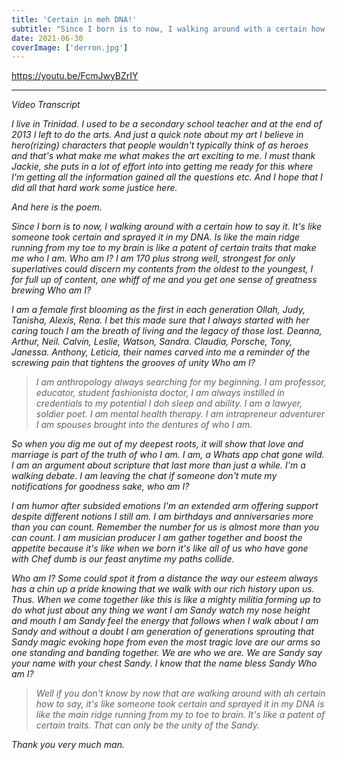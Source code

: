 ```yaml
---
title: 'Certain in meh DNA!'
subtitle: "Since I born is to now, I walking around with a certain how to say it. It's like someone took certain and sprayed it in my DNA."
date: 2021-06-30
coverImage: ['derron.jpg']
---
```


https://youtu.be/FcmJwyBZrIY

----------

<i>Video Transcript<i>

I live in Trinidad. I used to be a secondary school teacher and at the end of 2013 I left to do the arts. And just a quick note about my art I believe in hero(rizing) characters that people wouldn't typically think of as heroes and that's what  make me what makes the art exciting to me. I must thank Jackie, she puts in a lot of effort into into getting me ready for this where I'm getting all the information gained all the questions etc. And I hope that I did all that hard work some justice here.

And here is the poem.

Since I born is to now, I walking around with a certain how to say it. It's like someone took certain and sprayed it in my DNA. Is like the main ridge running from my toe to my brain is like a patent of certain traits that make me who I am. Who am I? I am 170 plus strong well, strongest for only superlatives could discern my contents from the oldest to the youngest, I for full up of content, one whiff of me and you get one sense of greatness brewing Who am I?

I am a female first blooming as the first in each generation Ollah, Judy, Tanisha, Alexis, Rena. I bet this made sure that I always started with her caring touch I am the breath of living and the legacy of those lost. Deanna, Arthur, Neil. Calvin, Leslie, Watson, Sandra. Claudia, Porsche, Tony, Janessa. Anthony, Leticia, their names carved into me a reminder of the screwing pain that tightens the grooves of unity Who am I?

 > I am anthropology always searching for my beginning. I am professor, educator, student fashionista doctor, I am always instilled in credentials to my potential I doh sleep and ability. I am a lawyer, soldier poet. I am mental health therapy. I am intrapreneur adventurer I am spouses brought into the dentures of who I am.

  So when you dig me out of my deepest roots, it will show that love and marriage is part of the truth of who I am. I am, a Whats app chat gone wild. I am an argument about scripture that last more than just a while. I'm a walking debate. I am leaving the chat if someone don't mute my notifications for goodness sake, who am I?

  I am humor after subsided emotions I'm an extended arm offering support despite different notions I still am. I am birthdays and anniversaries more than you can count. Remember the number for us is almost more than you can count. I am musician producer I am gather together and boost the appetite because it's like when we born it's like all of us who have gone with Chef dumb is our feast anytime my paths collide.

   Who am I? Some could spot it from a distance the way our esteem always has a chin up a pride knowing that we walk with our rich history upon us. Thus. When we come together like this is like a mighty militia forming up to do what just about any thing we want I am Sandy watch my nose height and mouth I am Sandy feel the energy that follows when I walk about I am Sandy and without a doubt I am generation of generations sprouting that Sandy magic evoking hope from even the most tragic love are  our arms so one standing and banding together. We are who we are. We are Sandy say your name with your chest Sandy. I know that the name bless Sandy Who am I?

> Well if you don't know by now that are walking around with ah certain how to say, it's like someone took certain and sprayed it in my DNA is like the main ridge running from my to toe to brain. It's like a patent of certain traits. That can only be the unity of the Sandy.

Thank you very much man.

